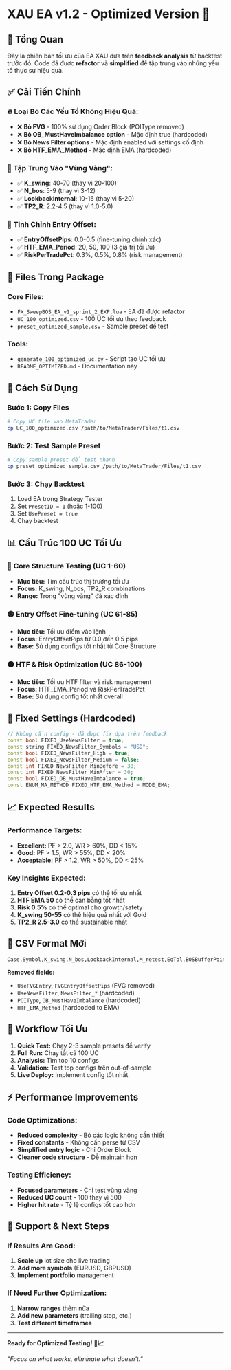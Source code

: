 # XAU EA v1.2 - Optimized Version 🚀

## 🎯 Tổng Quan

Đây là phiên bản tối ưu của EA XAU dựa trên **feedback analysis** từ backtest trước đó. Code đã được **refactor** và **simplified** để tập trung vào những yếu tố thực sự hiệu quả.

## ✅ Cải Tiến Chính

### 🔥 **Loại Bỏ Các Yếu Tố Không Hiệu Quả:**
- ❌ **Bỏ FVG** - 100% sử dụng Order Block (POIType removed)
- ❌ **Bỏ OB_MustHaveImbalance option** - Mặc định true (hardcoded)
- ❌ **Bỏ News Filter options** - Mặc định enabled với settings cố định
- ❌ **Bỏ HTF_EMA_Method** - Mặc định EMA (hardcoded)

### 🎯 **Tập Trung Vào "Vùng Vàng":**
- ✅ **K_swing**: 40-70 (thay vì 20-100)
- ✅ **N_bos**: 5-9 (thay vì 3-12)
- ✅ **LookbackInternal**: 10-16 (thay vì 5-20)
- ✅ **TP2_R**: 2.2-4.5 (thay vì 1.0-5.0)

### 🔧 **Tinh Chỉnh Entry Offset:**
- ✅ **EntryOffsetPips**: 0.0-0.5 (fine-tuning chính xác)
- ✅ **HTF_EMA_Period**: 20, 50, 100 (3 giá trị tối ưu)
- ✅ **RiskPerTradePct**: 0.3%, 0.5%, 0.8% (risk management)

## 📁 Files Trong Package

### Core Files:
- `FX_SweepBOS_EA_v1_sprint_2_EXP.lua` - EA đã được refactor
- `UC_100_optimized.csv` - 100 UC tối ưu theo feedback
- `preset_optimized_sample.csv` - Sample preset để test

### Tools:
- `generate_100_optimized_uc.py` - Script tạo UC tối ưu
- `README_OPTIMIZED.md` - Documentation này

## 🚀 Cách Sử Dụng

### Bước 1: Copy Files
```bash
# Copy UC file vào MetaTrader
cp UC_100_optimized.csv /path/to/MetaTrader/Files/t1.csv
```

### Bước 2: Test Sample Preset
```bash
# Copy sample preset để test nhanh
cp preset_optimized_sample.csv /path/to/MetaTrader/Files/t1.csv
```

### Bước 3: Chạy Backtest
1. Load EA trong Strategy Tester
2. Set `PresetID = 1` (hoặc 1-100)
3. Set `UsePreset = true`
4. Chạy backtest

## 📊 Cấu Trúc 100 UC Tối Ưu

### 🔵 **Core Structure Testing (UC 1-60)**
- **Mục tiêu:** Tìm cấu trúc thị trường tối ưu
- **Focus:** K_swing, N_bos, TP2_R combinations
- **Range:** Trong "vùng vàng" đã xác định

### 🟢 **Entry Offset Fine-tuning (UC 61-85)**
- **Mục tiêu:** Tối ưu điểm vào lệnh
- **Focus:** EntryOffsetPips từ 0.0 đến 0.5 pips
- **Base:** Sử dụng configs tốt nhất từ Core Structure

### 🟠 **HTF & Risk Optimization (UC 86-100)**
- **Mục tiêu:** Tối ưu HTF filter và risk management
- **Focus:** HTF_EMA_Period và RiskPerTradePct
- **Base:** Sử dụng config tốt nhất overall

## 🎯 Fixed Settings (Hardcoded)

```cpp
// Không cần config - đã được fix dựa trên feedback
const bool FIXED_UseNewsFilter = true;
const string FIXED_NewsFilter_Symbols = "USD";
const bool FIXED_NewsFilter_High = true;
const bool FIXED_NewsFilter_Medium = false;
const int FIXED_NewsFilter_MinBefore = 30;
const int FIXED_NewsFilter_MinAfter = 30;
const bool FIXED_OB_MustHaveImbalance = true;
const ENUM_MA_METHOD FIXED_HTF_EMA_Method = MODE_EMA;
```

## 📈 Expected Results

### Performance Targets:
- **Excellent:** PF > 2.0, WR > 60%, DD < 15%
- **Good:** PF > 1.5, WR > 55%, DD < 20%
- **Acceptable:** PF > 1.2, WR > 50%, DD < 25%

### Key Insights Expected:
1. **Entry Offset 0.2-0.3 pips** có thể tối ưu nhất
2. **HTF EMA 50** có thể cân bằng tốt nhất
3. **Risk 0.5%** có thể optimal cho growth/safety
4. **K_swing 50-55** có thể hiệu quả nhất với Gold
5. **TP2_R 2.5-3.0** có thể sustainable nhất

## 🔧 CSV Format Mới

```csv
Case,Symbol,K_swing,N_bos,LookbackInternal,M_retest,EqTol,BOSBufferPoints,UseKillzones,UseRoundNumber,RNDelta,RiskPerTradePct,SL_BufferUSD,TP1_R,TP2_R,BE_Activate_R,PartialClosePct,TimeStopMinutes,MinProgressR,MaxSpreadUSD,MaxOpenPositions,UsePendingRetest,RetestOffsetUSD,PendingExpirySec,CooldownSec,ATRScalingPeriod,SL_ATR_Mult,Retest_ATR_Mult,MaxSpread_ATR_Mult,RNDelta_ATR_Mult,PendingExpiryMinutes,UseHTFFilter,HTF_EMA_Period,EntryOffsetPips
```

**Removed fields:**
- `UseFVGEntry`, `FVGEntryOffsetPips` (FVG removed)
- `UseNewsFilter`, `NewsFilter_*` (hardcoded)
- `POIType`, `OB_MustHaveImbalance` (hardcoded)
- `HTF_EMA_Method` (hardcoded to EMA)

## 🎯 Workflow Tối Ưu

1. **Quick Test:** Chạy 2-3 sample presets để verify
2. **Full Run:** Chạy tất cả 100 UC
3. **Analysis:** Tìm top 10 configs
4. **Validation:** Test top configs trên out-of-sample
5. **Live Deploy:** Implement config tốt nhất

## ⚡ Performance Improvements

### Code Optimizations:
- **Reduced complexity** - Bỏ các logic không cần thiết
- **Fixed constants** - Không cần parse từ CSV
- **Simplified entry logic** - Chỉ Order Block
- **Cleaner code structure** - Dễ maintain hơn

### Testing Efficiency:
- **Focused parameters** - Chỉ test vùng vàng
- **Reduced UC count** - 100 thay vì 500
- **Higher hit rate** - Tỷ lệ configs tốt cao hơn

## 🤝 Support & Next Steps

### If Results Are Good:
1. **Scale up** lot size cho live trading
2. **Add more symbols** (EURUSD, GBPUSD)
3. **Implement portfolio** management

### If Need Further Optimization:
1. **Narrow ranges** thêm nữa
2. **Add new parameters** (trailing stop, etc.)
3. **Test different timeframes**

---

**Ready for Optimized Testing! 🎯📈**

*"Focus on what works, eliminate what doesn't."*
